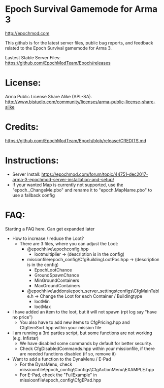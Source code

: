 Epoch Survival Gamemode for Arma 3
=====

http://epochmod.com

This github is for the latest server files, public bug reports, and feedback related to the Epoch Survival gamemode for Arma 3.

Lastest Stable Server Files:
https://github.com/EpochModTeam/Epoch/releases

License:
=====
Arma Public License Share Alike (APL-SA).
http://www.bistudio.com/community/licenses/arma-public-license-share-alike

Credits:
=====
https://github.com/EpochModTeam/Epoch/blob/release/CREDITS.md

Instructions:
=====
- Server Install: https://epochmod.com/forum/topic/44751-dec2017-arma-3-epochmod-server-installation-and-setup/
- If your wanted Map is currently not supported, use the "epoch._ChangeMe.pbo" and rename it to "epoch.MapName.pbo" to use a fallback config

FAQ:
=====
Starting a FAQ here. Can get expanded later
- How to increase / reduce the Loot?
   - There are 3 files, where you can adjust the Loot:
      - @epochhive\epochconfig.hpp
         - lootmultiplier -> (description is in the config)
	  - missionfile\epoch_config\CfgBuildingLootPos.hpp -> (description is in the config)
	     - EpochLootChance
	     - GroundSpawnChance
		 - MinGroundContainers
		 - MaxGroundContainers
      - @epochhive\addons\epoch_server_settings\configs\CfgMainTable.h -> Change the Loot for each Container / Buildingtype
         - lootMin
         - lootMax
- I have added an item to the loot, but it will not spawn (rpt log say "have no price")
   - You also have to add new items to CfgPricing.hpp and CfgItemSort.hpp within your mission file
- I am running a 3rd parties script, but some functions are not working (e.g. Infistar)
   - We have disabled some commands by default for better security. 
   - Check CfgDisabledCommands.hpp within your missionfile, if there are needed functions disabled (if so, remove it)
- Want to add a function to the DynaMenu / E-Pad
   - For the DynaMenu, check missioonfile\epoch_config\Configs\CfgActionMenu\EXAMPLE.hpp
   - For E-Pad, check the "FullExample" in missioonfile\epoch_config\CfgEPad.hpp